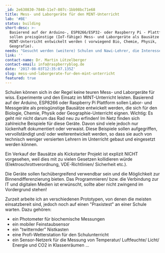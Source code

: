 ```yaml
---
_id: 2e630830-7848-11e7-807c-1bb98bc71e68
title: Mess- und Laborgeräte für den MINT-Unterricht
lab: '#BE'
status: building
short-desc: >-
  Basierend auf der Arduino-, ESP8266/ESP32- oder Raspberry Pi - Plattform
  sollen preisgünstige (IoT-fähige) Mess- und Laborgeräte als Bausätze für den
  MINT-Unterricht entwickelt werden ( vorwiegend Bio, Chemie, Physik,
  Geografie).
needs: "Gesucht werden (weitere) Schulen und Nawi-Lehrer, die Interesse daran haben eines der Geräte im Unterricht einzusetzen, d.h. Unterrichtskonzepte zu erarbeiten bzw. auszuprobieren. Bauvorschläge für weitere Geräte sind ebenfalls willkommen!\r\n\r\nZurzeit bereite ich für das kommende Schuljahr 2017/2018, in Zusammenarbeit mit der Stratum GmbH, die das sehr erfolgreiche \"Köpfchen statt Kohle\" Projekt an Schulen im Bezirk Pankow und in Brandenburg betreut, verschiedene Umweltmessungen zum Themenfeld \"Energie\" vor, z.B. für die Messung von CO2 und Temperatur/ Feuchte in Klassenräumen, Feinstaub und Energieverbrauch. An zwei Schulen soll eine Wetterstation etabliert werden, deren Daten von den Schülern ausgewertet, aber auch auf der Schul-Homepage veröffentlicht werden sollen. Diese Projekte sind über die Stratum GmbH vom Bezirk Pankow finanziert und für die teilnehmenden Schulen kostenlos."
link: ''
contact-name: Dr. Martin Lützelberger
contact-email: info@raspberryblog.de
date: '2017-08-03T12:35:07.135Z'
slug: mess-und-laborgerate-fur-den-mint-unterricht
featured: true
---
```

Schulen können sich in der Regel keine teuren Mess- und Laborgeräte für wiss. Experimente und den Einsatz im MINT-Unterricht leisten. Basierend auf der Arduino, ESP8266 oder Raspberry Pi Plattform sollen Labor- und Messgeräte als preisgünstige Bausätze entwickelt werden, die sich für den Biologie, Chemie, Physik oder Geographie-Unterricht eignen. Wichtig: Es geht mir nicht darum das Rad neu zu erfinden! Im Netz finden sich zahlreiche Beispiele für diese Geräte. Davon sind viele jedoch nur lückenhaft dokumentiert oder verwaist. Diese Beispiele sollen aufgegriffen, vervollständigt und/ oder weiterentwickelt werden, so dass sie auch von technisch weniger versierten Lehrern im Unterricht gebaut und eingesetzt werden können.

Ein Verkauf der Bausätze als Kickstarter Projekt ist explizit NICHT vorgesehen, weil dies mit zu vielen Gesetzen kollidieren würde (Elektroschrottverordnung, VDE-Richtlinien/ Sicherheit etc.). 

Die Geräte sollen fachübergreifend verwendbar sein und die Möglichkeit zur Binnendifferenzierung bieten. Das Programmieren/ bzw. die Verbindung zur IT und digitalen Medien ist erwünscht, sollte aber nicht zwingend im Vordergrund stehen!

Zurzeit arbeite ich an verschiedenen Prototypen, von denen die meisten einsatzbereit sind, jedoch noch auf einen "Praxistest" an einer Schule warten. Dazu gehören:

- ein Photometer für biochemische Messungen
- ein mobiler Feinstaubsensor
- ein "twitternder" Nistkasten
- eine Profi-Wetterstation für den Schulunterricht
- ein Sensor-Netzerk für die Messung von Temperatur/ Luftfeuchte/ Licht/ Energie und CO2 in Klassenräumen
...
